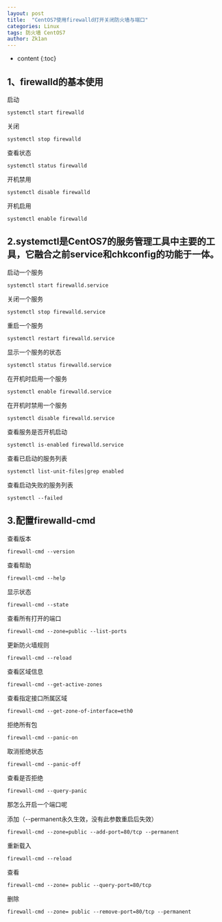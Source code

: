 ```yaml
---
layout: post
title:  "CentOS7使用firewalld打开关闭防火墙与端口"
categories: Linux
tags: 防火墙 CentOS7
author: Zk1an
---
```


* content
{:toc}

## 1、firewalld的基本使用
启动  
```shell script
systemctl start firewalld
```
  
关闭  
```shell script
systemctl stop firewalld
```
  
查看状态  
```shell script
systemctl status firewalld
```
  
开机禁用  
```shell script
systemctl disable firewalld
```
  
开机启用  
      
```shell script
systemctl enable firewalld
```
 
 
## 2.systemctl是CentOS7的服务管理工具中主要的工具，它融合之前service和chkconfig的功能于一体。  
启动一个服务  
```shell script
systemctl start firewalld.service
```
  
关闭一个服务  
```shell script
systemctl stop firewalld.service
```
  
重启一个服务  
```shell script
systemctl restart firewalld.service
```
  
显示一个服务的状态  
```shell script
systemctl status firewalld.service
```
  
在开机时启用一个服务  
```shell script
systemctl enable firewalld.service
```
  
在开机时禁用一个服务  
```shell script
systemctl disable firewalld.service
```
  
查看服务是否开机启动  
```shell script
systemctl is-enabled firewalld.service
```
  
查看已启动的服务列表  
```shell script
systemctl list-unit-files|grep enabled
```
  
查看启动失败的服务列表  
```shell script
systemctl --failed
```
  
## 3.配置firewalld-cmd  
  
查看版本    
```shell script
firewall-cmd --version
```
  
查看帮助  
```shell script
firewall-cmd --help
```
  
显示状态  
```shell script
firewall-cmd --state
```
  
查看所有打开的端口  
```shell script
firewall-cmd --zone=public --list-ports
```
  
更新防火墙规则  
```shell script
firewall-cmd --reload
```
  
查看区域信息  
```shell script
firewall-cmd --get-active-zones
```
  
查看指定接口所属区域  
```shell script
firewall-cmd --get-zone-of-interface=eth0
```
  
拒绝所有包  
```shell script
firewall-cmd --panic-on
```
  
取消拒绝状态  
```shell script
firewall-cmd --panic-off
```

  
查看是否拒绝  
```shell script
firewall-cmd --query-panic
```
   
那怎么开启一个端口呢  
  
添加（--permanent永久生效，没有此参数重启后失效）  
  
```shell script
firewall-cmd --zone=public --add-port=80/tcp --permanent
```
  
重新载入  
  
```shell script
firewall-cmd --reload
```
  
查看  
```shell script
firewall-cmd --zone= public --query-port=80/tcp
```
  
删除  
```shell script
firewall-cmd --zone= public --remove-port=80/tcp --permanent
```